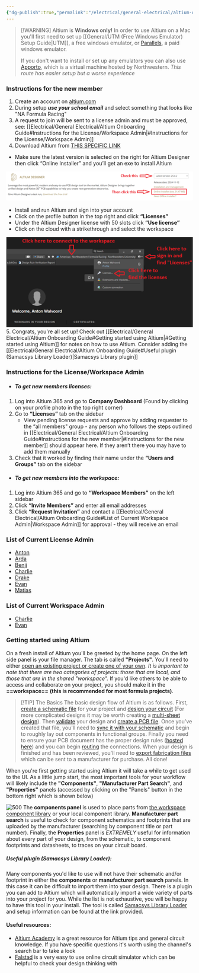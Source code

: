 ```yaml
---
{"dg-publish":true,"permalink":"/electrical/general-electrical/altium-onboarding-guide/"}
---
```


>[!WARNING] Altium is **Windows only!**
>In order to use Altium on a Mac you'll first need to set up [[General/UTM (Free Windows Emulator) Setup Guide\|UTM]], a free windows emulator, or [Parallels](https://www.parallels.com/), a paid windows emulator.
>
>If you don't want to install or set up any emulators you can also use [Apporto](https://northwestern.apporto.com/), which is a virtual machine hosted by Northwestern. *This route has easier setup but a worse experience*
### Instructions for the new member
1. Create an account on [altium.com](http://altium.com)
2. During setup ***use your school email*** and select something that looks like "NA Formula Racing"
3. A request to join will be sent to a license admin and must be approved, see: [[Electrical/General Electrical/Altium Onboarding Guide#Instructions for the License/Workspace Admin\|#Instructions for the License/Workspace Admin]]
4. Download Altium from [THIS SPECIFIC LINK](https://www.altium.com/products/downloads) 
- Make sure the latest version is selected on the right for Altium Designer then click “Online Installer” and you’ll get an exe to install Altium

![step1](https://github.com/antonwalvoord/nfr-megathread/blob/main/src/site/img/altium_onboarding/step1.PNG?raw=true)
- Install and run Altium and sign into your account
- Click on the profile button in the top right and click **“Licenses”**
- Under the Altium Designer license with 50 slots click **“Use license”**
- Click on the cloud with a strikethrough and select the workspace

![step2](https://github.com/antonwalvoord/nfr-megathread/blob/main/src/site/img/altium_onboarding/step2.PNG?raw=true)
5. Congrats, you're all set up! Check out [[Electrical/General Electrical/Altium Onboarding Guide#Getting started using Altium\|#Getting started using Altium]] for notes on how to use Altium. Consider adding the [[Electrical/General Electrical/Altium Onboarding Guide#Useful plugin (Samacsys Library Loader)\|Samacsys Library plugin]]
### Instructions for the License/Workspace Admin
- ##### To get new members licenses:
1. Log into Altium 365 and go to **Company Dashboard** (Found by clicking on your profile photo in the top right corner)
2. Go to **“Licenses”** tab on the sidebar
	- View pending license requests and approve by adding requester to the “all members" group - any person who follows the steps outlined in [[Electrical/General Electrical/Altium Onboarding Guide#Instructions for the new member\|#Instructions for the new member]] should appear here. If they aren’t there you may have to add them manually
3. Check that it worked by finding their name under the **“Users and Groups”** tab on the sidebar
- ##### To get new members into the workspace:
1. Log into Altium 365 and go to **“Workspace Members”** on the left sidebar
2. Click **“Invite Members”** and enter all email addresses
3. Click **“Request Invitation”** and contact a [[Electrical/General Electrical/Altium Onboarding Guide#List of Current Workspace Admin\|Workspace Admin]] for approval - they will receive an email
### List of Current License Admin
- [Anton](https://nufsae.slack.com/team/U05U23W4WJV)
- [Arda](https://nufsae.slack.com/team/U05U23X8S73)
- [Benji](https://nufsae.slack.com/team/U043TF8RB6F)
- [Charlie](https://nufsae.slack.com/team/U044676UDBK)
- [Drake](https://nufsae.slack.com/team/U043T3CEQ06)
- [Evan](https://nufsae.slack.com/team/U044SGB5Q78)
- [Matias](https://nufsae.slack.com/team/U05U26CDE49)
### List of Current Workspace Admin
- [Charlie](https://nufsae.slack.com/team/U044676UDBK)
- [Evan](https://nufsae.slack.com/team/U044SGB5Q78)
### Getting started using Altium
On a fresh install of Altium you'll be greeted by the home page. On the left side panel is your file manager. The tab is called **"Projects"**. You'll need to either [open an existing project or create one of your own](https://www.altium.com/documentation/altium-designer/creating-projects-documents). *It is important to note that there are two categories of projects: those that are local, and those that are in the shared "workspace".* If you'd like others to be able to access and collaborate on your project, you should make it in the **==workspace==** **(this is recommended for most formula projects)**.

>[!TIP] The Basics
The basic design flow of Altium is as follows. First, [create a schematic file](https://www.altium.com/documentation/altium-designer/schematic-capture#setting-up-a-schematic-document) for your project and [design your circuit](https://www.altium.com/documentation/altium-designer/schematic-capture#searching-for-and-placing-components) (For more complicated designs it may be worth creating a [multi-sheet design](https://www.altium.com/documentation/altium-designer/schematic-capture#creating-a-multi-sheet-design)). Then [validate](https://www.altium.com/documentation/altium-designer/design-validation) your design and [create a PCB file](https://www.altium.com/documentation/altium-designer/laying-out-your-pcb#setting-up-a-pcb-document). Once you've created that file, you'll need to [sync it with your schematic](https://www.altium.com/documentation/altium-designer/laying-out-your-pcb#placing-components) and begin to roughly lay out components in functional groups. Finally you need to ensure your PCB document has the proper design rules ([hosted here](https://drive.google.com/drive/folders/1BwvYNkELOf7sJ1a7A252MouveoW5z5zN?usp=drive_link)) and you can begin [routing](https://www.altium.com/documentation/altium-designer/interactive-routing-pcb) the connections. When your design is finished and has been reviewed, you'll need to [export fabrication files](https://www.altium.com/documentation/altium-designer/preparing-your-design-for-manufacture) which can be sent to a manufacturer for purchase. All done!

When you're first getting started using Altium it will take a while to get used to the UI. As a little jump start, the most important tools for your workflow will likely include the **"Components"**, **"Manufacturer Part Search"**, and **"Properties"** panels (accessed by clicking on the "Panels" button in the bottom right which is shown below)

![500](https://i.imgur.com/cn0aUNw.png)
The **components panel** is used to place parts from [the workspace component library](https://americas-northwestern-formula-racing-northwestern-univ-2.365.altium.com/components) or your local component library. **Manufacturer part search** is useful to check for component schematics and footprints that are uploaded by the manufacturer (searching by component title or part number). Finally, the **Properties** panel is *EXTREMELY* useful for information about every part of your design, from the schematic, to component footprints and datasheets, to traces on your circuit board.
##### Useful plugin (Samacsys Library Loader):
Many components you'd like to use will not have their schematic and/or footprint in either the **components** or **manufacturer part search** panels. In this case it can be difficult to import them into your design. There is a plugin you can add to Altium which will automatically import a wide variety of parts into your project for you. While the list is not exhaustive, you will be happy to have this tool in your install. The tool is called [Samacsys Library Loader](https://www.samacsys.com/altium-designer-library-instructions/) and setup information can be found at the link provided.
#### Useful resources:
- [Altium Academy](https://www.youtube.com/@AltiumAcademy) is a great resource for Altium tips and general circuit knowledge. If you have specific questions it's worth using the channel's search bar to take a look
- [Falstad](https://www.falstad.com/circuit/) is a very easy to use online circuit simulator which can be helpful to check your design thinking with